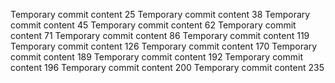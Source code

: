 Temporary commit content 25
Temporary commit content 38
Temporary commit content 45
Temporary commit content 62
Temporary commit content 71
Temporary commit content 86
Temporary commit content 119
Temporary commit content 126
Temporary commit content 170
Temporary commit content 189
Temporary commit content 192
Temporary commit content 196
Temporary commit content 200
Temporary commit content 235
